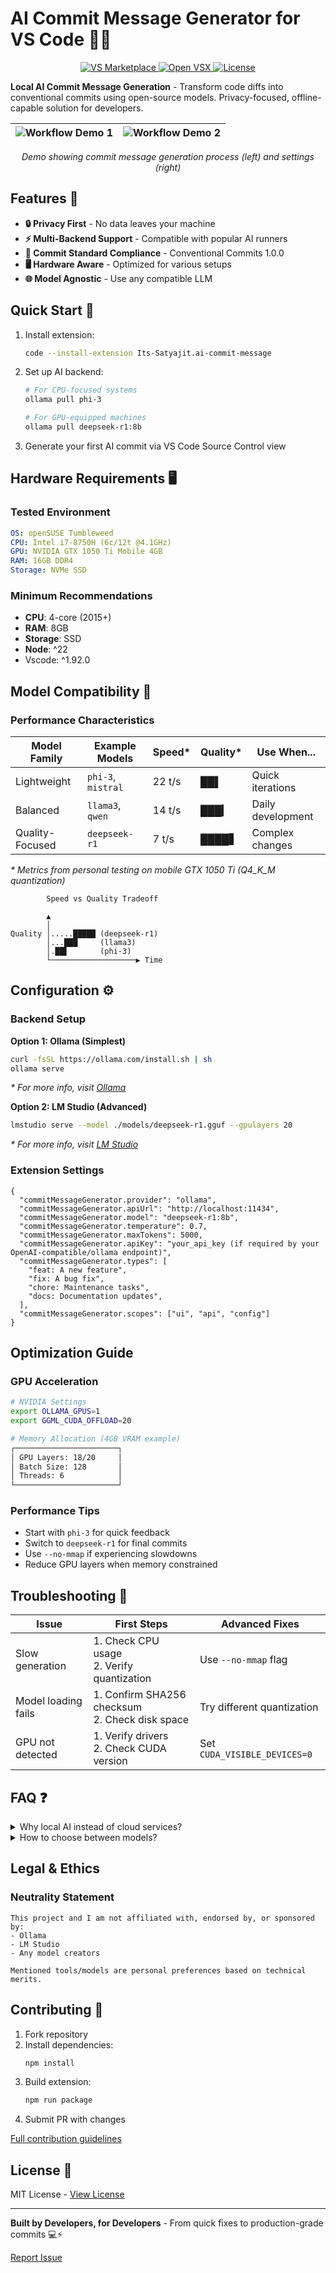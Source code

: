 # AI Commit Message Generator for VS Code 🤖✨

<div style="text-align: center;">
  <a href="https://marketplace.visualstudio.com/items?itemName=Its-Satyajit.ai-commit-messege">
    <img src="https://img.shields.io/visual-studio-marketplace/v/Its-Satyajit.ai-commit-messege?color=blue&logo=visual-studio-code" alt="VS Marketplace">
  </a>
  <a href="https://open-vsx.org/extension/Its-Satyajit/ai-commit-messege">
    <img src="https://img.shields.io/open-vsx/v/Its-Satyajit/ai-commit-messege?color=purple&logo=open-vsx" alt="Open VSX">
  </a>
  <a href="LICENSE">
    <img src="https://img.shields.io/github/license/Its-Satyajit/ai-commit-messege?color=green" alt="License">
  </a>
</div>

**Local AI Commit Message Generation** - Transform code diffs into conventional
commits using open-source models. Privacy-focused, offline-capable solution for
developers.

| ![Workflow Demo 1](public/a.png) | ![Workflow Demo 2](public/b.png) |
| :------------------------------: | :------------------------------: |

<div style="text-align: center;">
 <em>Demo showing commit message generation process (left) and settings (right)</em>
</div>

## Features 🌟

- **🔒 Privacy First** - No data leaves your machine
- **⚡ Multi-Backend Support** - Compatible with popular AI runners
- **📜 Commit Standard Compliance** - Conventional Commits 1.0.0
- **🖥️ Hardware Aware** - Optimized for various setups
- **🌐 Model Agnostic** - Use any compatible LLM

## Quick Start 🚀

1. Install extension:
   ```bash
   code --install-extension Its-Satyajit.ai-commit-message
   ```
2. Set up AI backend:
   ```bash
   # For CPU-focused systems
   ollama pull phi-3

   # For GPU-equipped machines
   ollama pull deepseek-r1:8b
   ```
3. Generate your first AI commit via VS Code Source Control view

## Hardware Requirements 🖥️

### Tested Environment

```yaml
OS: openSUSE Tumbleweed
CPU: Intel i7-8750H (6c/12t @4.1GHz)
GPU: NVIDIA GTX 1050 Ti Mobile 4GB
RAM: 16GB DDR4
Storage: NVMe SSD
```

### Minimum Recommendations

- **CPU**: 4-core (2015+)
- **RAM**: 8GB
- **Storage**: SSD
- **Node**: ^22
- Vscode: ^1.92.0

## Model Compatibility 🧠

### Performance Characteristics

| Model Family    | Example Models     | Speed* | Quality* | Use When...       |
| --------------- | ------------------ | ------ | -------- | ----------------- |
| Lightweight     | `phi-3`, `mistral` | 22 t/s | ██▌      | Quick iterations  |
| Balanced        | `llama3`, `qwen`   | 14 t/s | ███▎     | Daily development |
| Quality-Focused | `deepseek-r1`      | 7 t/s  | ████▋    | Complex changes   |

_* Metrics from personal testing on mobile GTX 1050 Ti (Q4_K_M quantization)_

```text
        Speed vs Quality Tradeoff

        ▲
        │ 
Quality │.....█████ (deepseek-r1)
        │...███     (llama3) 
        │.██▌       (phi-3)
        └───────────────────▶ Time
```

## Configuration ⚙️

### Backend Setup

**Option 1: Ollama (Simplest)**

```bash
curl -fsSL https://ollama.com/install.sh | sh
ollama serve
```

_* For more info, visit [Ollama](https://ollama.com/)_

**Option 2: LM Studio (Advanced)**

```bash
lmstudio serve --model ./models/deepseek-r1.gguf --gpulayers 20
```
_* For more info, visit [LM Studio](https://lmstudio.ai/)_

### Extension Settings

```jsonc
{
  "commitMessageGenerator.provider": "ollama",
  "commitMessageGenerator.apiUrl": "http://localhost:11434",
  "commitMessageGenerator.model": "deepseek-r1:8b",
  "commitMessageGenerator.temperature": 0.7,
  "commitMessageGenerator.maxTokens": 5000,
  "commitMessageGenerator.apiKey": "your_api_key (if required by your OpenAI-compatible/ollama endpoint)",
  "commitMessageGenerator.types": [
    "feat: A new feature",
    "fix: A bug fix",
    "chore: Maintenance tasks",
    "docs: Documentation updates",
  ],
  "commitMessageGenerator.scopes": ["ui", "api", "config"]
}
```

## Optimization Guide 

### GPU Acceleration

```bash
# NVIDIA Settings
export OLLAMA_GPUS=1
export GGML_CUDA_OFFLOAD=20

# Memory Allocation (4GB VRAM example)
┌───────────────────────┐
│ GPU Layers: 18/20     │
│ Batch Size: 128       │
│ Threads: 6            │
└───────────────────────┘
```

### Performance Tips

- Start with `phi-3` for quick feedback
- Switch to `deepseek-r1` for final commits
- Use `--no-mmap` if experiencing slowdowns
- Reduce GPU layers when memory constrained

## Troubleshooting 🔧

| Issue               | First Steps                                       | Advanced Fixes               |
| ------------------- | ------------------------------------------------- | ---------------------------- |
| Slow generation     | 1. Check CPU usage<br>2. Verify quantization      | Use `--no-mmap` flag         |
| Model loading fails | 1. Confirm SHA256 checksum<br>2. Check disk space | Try different quantization   |
| GPU not detected    | 1. Verify drivers<br>2. Check CUDA version        | Set `CUDA_VISIBLE_DEVICES=0` |

## FAQ ❓

<details>
<summary>Why local AI instead of cloud services?</summary>

- **Privacy**: Code never leaves your machine
- **Offline Use**: Works without internet
- **Cost**: No API fees
- **Customization**: Use models tailored to your needs

</details>

<details>
<summary>How to choose between models?</summary>

**Quick Sessions** → `phi-3`/`mistral`:

- Prototyping
- Personal projects
- Low-resource machines

**Important Commits** → `deepseek-r1`:

- Production code
- Team projects
- Complex refactors

</details>

## Legal & Ethics

### Neutrality Statement

```text
This project and I am not affiliated with, endorsed by, or sponsored by:
- Ollama
- LM Studio
- Any model creators

Mentioned tools/models are personal preferences based on technical merits.
```

## Contributing 🤝

1. Fork repository
2. Install dependencies:
   ```bash
   npm install
   ```
3. Build extension:
   ```bash
   npm run package
   ```
4. Submit PR with changes

[Full contribution guidelines](CONTRIBUTING.md)

## License 📄

MIT License - [View License](LICENSE)

---

**Built by Developers, for Developers** - From quick fixes to production-grade
commits 💻⚡

[Report Issue](https://github.com/Its-Satyajit/ai-commit-message/issues)

<!-- [Discuss Ideas](https://github.com/Its-Satyajit/ai-commit-message/discussions) -->
